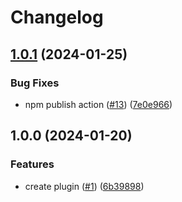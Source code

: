 # Changelog

## [1.0.1](https://github.com/abemedia/esbuild-plugin-react-virtualized/compare/v1.0.0...v1.0.1) (2024-01-25)


### Bug Fixes

* npm publish action ([#13](https://github.com/abemedia/esbuild-plugin-react-virtualized/issues/13)) ([7e0e966](https://github.com/abemedia/esbuild-plugin-react-virtualized/commit/7e0e96665243f802cb9c9b2e40d6b4fefe59003e))

## 1.0.0 (2024-01-20)


### Features

* create plugin ([#1](https://github.com/abemedia/esbuild-plugin-react-virtualized/issues/1)) ([6b39898](https://github.com/abemedia/esbuild-plugin-react-virtualized/commit/6b39898296e85c153be1b5dec7e3fd7ce5dc6e62))
